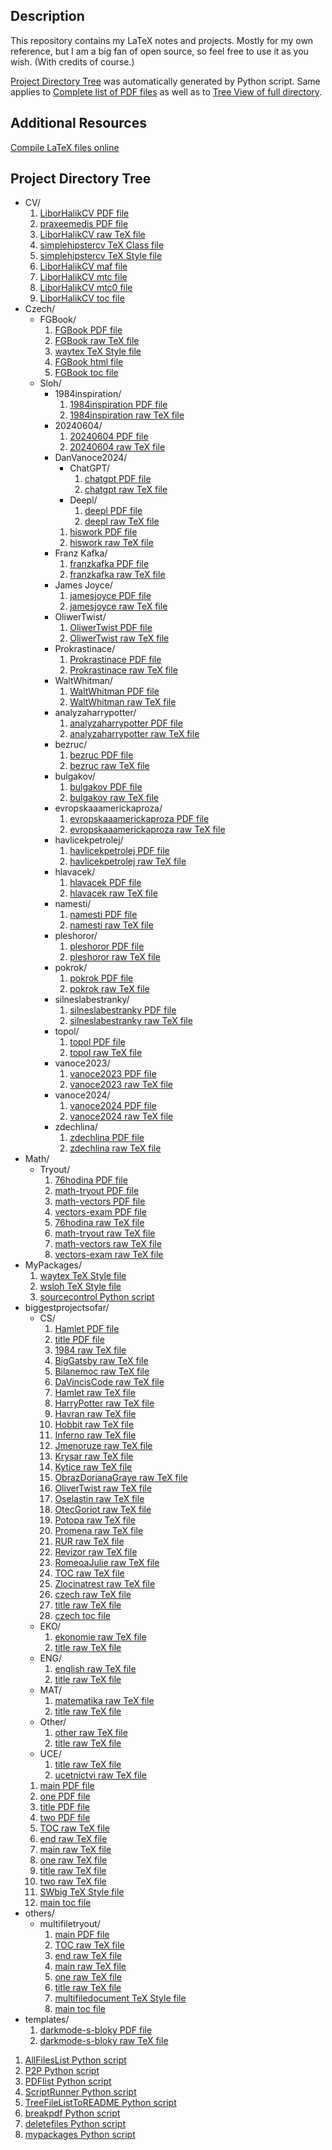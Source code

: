 ## Description

This repository contains my LaTeX notes and projects. Mostly for my own reference, but I am a big fan of open source, so feel free to use it as you wish. (With credits of course.)

[Project Directory Tree](##project-directory-tree) was automatically generated by Python script. Same applies to <a href="https://github.com/ScamanderWayne/WayneTeX/blob/main/pdf_list.txt">Complete list of PDF files</a> as well as to <a href="https://github.com/ScamanderWayne/WayneTeX/blob/main/file_tree.txt">Tree View of full directory</a>.

## Additional Resources

<a href="https://latex.net/texlive/">Compile LaTeX files online</a>

## Project Directory Tree

- CV/
   1. <a href="https://github.com/ScamanderWayne/WayneTeX/blob/main/CV/LiborHalikCV.pdf">LiborHalikCV PDF file</a>
   2. <a href="https://github.com/ScamanderWayne/WayneTeX/blob/main/CV/praxeemedis.pdf">praxeemedis PDF file</a>
   3. <a href="https://github.com/ScamanderWayne/WayneTeX/blob/main/CV/LiborHalikCV.tex">LiborHalikCV raw TeX file</a>
   4. <a href="https://github.com/ScamanderWayne/WayneTeX/blob/main/CV/simplehipstercv.cls">simplehipstercv TeX Class file</a>
   5. <a href="https://github.com/ScamanderWayne/WayneTeX/blob/main/CV/simplehipstercv.sty">simplehipstercv TeX Style file</a>
   6. <a href="https://github.com/ScamanderWayne/WayneTeX/blob/main/CV/LiborHalikCV.maf">LiborHalikCV maf file</a>
   7. <a href="https://github.com/ScamanderWayne/WayneTeX/blob/main/CV/LiborHalikCV.mtc">LiborHalikCV mtc file</a>
   8. <a href="https://github.com/ScamanderWayne/WayneTeX/blob/main/CV/LiborHalikCV.mtc0">LiborHalikCV mtc0 file</a>
   9. <a href="https://github.com/ScamanderWayne/WayneTeX/blob/main/CV/LiborHalikCV.toc">LiborHalikCV toc file</a>
- Czech/
  - FGBook/
     1. <a href="https://github.com/ScamanderWayne/WayneTeX/blob/main/Czech/FGBook/FGBook.pdf">FGBook PDF file</a>
     2. <a href="https://github.com/ScamanderWayne/WayneTeX/blob/main/Czech/FGBook/FGBook.tex">FGBook raw TeX file</a>
     3. <a href="https://github.com/ScamanderWayne/WayneTeX/blob/main/Czech/FGBook/waytex.sty">waytex TeX Style file</a>
     4. <a href="https://github.com/ScamanderWayne/WayneTeX/blob/main/Czech/FGBook/FGBook.html">FGBook html file</a>
     5. <a href="https://github.com/ScamanderWayne/WayneTeX/blob/main/Czech/FGBook/FGBook.toc">FGBook toc file</a>
  - Sloh/
    - 1984inspiration/
       1. <a href="https://github.com/ScamanderWayne/WayneTeX/blob/main/Czech/Sloh/1984inspiration/1984inspiration.pdf">1984inspiration PDF file</a>
       2. <a href="https://github.com/ScamanderWayne/WayneTeX/blob/main/Czech/Sloh/1984inspiration/1984inspiration.tex">1984inspiration raw TeX file</a>
    - 20240604/
       1. <a href="https://github.com/ScamanderWayne/WayneTeX/blob/main/Czech/Sloh/20240604/20240604.pdf">20240604 PDF file</a>
       2. <a href="https://github.com/ScamanderWayne/WayneTeX/blob/main/Czech/Sloh/20240604/20240604.tex">20240604 raw TeX file</a>
    - DanVanoce2024/
      - ChatGPT/
         1. <a href="https://github.com/ScamanderWayne/WayneTeX/blob/main/Czech/Sloh/DanVanoce2024/ChatGPT/chatgpt.pdf">chatgpt PDF file</a>
         2. <a href="https://github.com/ScamanderWayne/WayneTeX/blob/main/Czech/Sloh/DanVanoce2024/ChatGPT/chatgpt.tex">chatgpt raw TeX file</a>
      - Deepl/
         1. <a href="https://github.com/ScamanderWayne/WayneTeX/blob/main/Czech/Sloh/DanVanoce2024/Deepl/deepl.pdf">deepl PDF file</a>
         2. <a href="https://github.com/ScamanderWayne/WayneTeX/blob/main/Czech/Sloh/DanVanoce2024/Deepl/deepl.tex">deepl raw TeX file</a>
       1. <a href="https://github.com/ScamanderWayne/WayneTeX/blob/main/Czech/Sloh/DanVanoce2024/hiswork.pdf">hiswork PDF file</a>
       2. <a href="https://github.com/ScamanderWayne/WayneTeX/blob/main/Czech/Sloh/DanVanoce2024/hiswork.tex">hiswork raw TeX file</a>
    - Franz Kafka/
       1. <a href="https://github.com/ScamanderWayne/WayneTeX/blob/main/Czech/Sloh/Franz Kafka/franzkafka.pdf">franzkafka PDF file</a>
       2. <a href="https://github.com/ScamanderWayne/WayneTeX/blob/main/Czech/Sloh/Franz Kafka/franzkafka.tex">franzkafka raw TeX file</a>
    - James Joyce/
       1. <a href="https://github.com/ScamanderWayne/WayneTeX/blob/main/Czech/Sloh/James Joyce/jamesjoyce.pdf">jamesjoyce PDF file</a>
       2. <a href="https://github.com/ScamanderWayne/WayneTeX/blob/main/Czech/Sloh/James Joyce/jamesjoyce.tex">jamesjoyce raw TeX file</a>
    - OliwerTwist/
       1. <a href="https://github.com/ScamanderWayne/WayneTeX/blob/main/Czech/Sloh/OliwerTwist/OliwerTwist.pdf">OliwerTwist PDF file</a>
       2. <a href="https://github.com/ScamanderWayne/WayneTeX/blob/main/Czech/Sloh/OliwerTwist/OliwerTwist.tex">OliwerTwist raw TeX file</a>
    - Prokrastinace/
       1. <a href="https://github.com/ScamanderWayne/WayneTeX/blob/main/Czech/Sloh/Prokrastinace/Prokrastinace.pdf">Prokrastinace PDF file</a>
       2. <a href="https://github.com/ScamanderWayne/WayneTeX/blob/main/Czech/Sloh/Prokrastinace/Prokrastinace.tex">Prokrastinace raw TeX file</a>
    - WaltWhitman/
       1. <a href="https://github.com/ScamanderWayne/WayneTeX/blob/main/Czech/Sloh/WaltWhitman/WaltWhitman.pdf">WaltWhitman PDF file</a>
       2. <a href="https://github.com/ScamanderWayne/WayneTeX/blob/main/Czech/Sloh/WaltWhitman/WaltWhitman.tex">WaltWhitman raw TeX file</a>
    - analyzaharrypotter/
       1. <a href="https://github.com/ScamanderWayne/WayneTeX/blob/main/Czech/Sloh/analyzaharrypotter/analyzaharrypotter.pdf">analyzaharrypotter PDF file</a>
       2. <a href="https://github.com/ScamanderWayne/WayneTeX/blob/main/Czech/Sloh/analyzaharrypotter/analyzaharrypotter.tex">analyzaharrypotter raw TeX file</a>
    - bezruc/
       1. <a href="https://github.com/ScamanderWayne/WayneTeX/blob/main/Czech/Sloh/bezruc/bezruc.pdf">bezruc PDF file</a>
       2. <a href="https://github.com/ScamanderWayne/WayneTeX/blob/main/Czech/Sloh/bezruc/bezruc.tex">bezruc raw TeX file</a>
    - bulgakov/
       1. <a href="https://github.com/ScamanderWayne/WayneTeX/blob/main/Czech/Sloh/bulgakov/bulgakov.pdf">bulgakov PDF file</a>
       2. <a href="https://github.com/ScamanderWayne/WayneTeX/blob/main/Czech/Sloh/bulgakov/bulgakov.tex">bulgakov raw TeX file</a>
    - evropskaaamerickaproza/
       1. <a href="https://github.com/ScamanderWayne/WayneTeX/blob/main/Czech/Sloh/evropskaaamerickaproza/evropskaaamerickaproza.pdf">evropskaaamerickaproza PDF file</a>
       2. <a href="https://github.com/ScamanderWayne/WayneTeX/blob/main/Czech/Sloh/evropskaaamerickaproza/evropskaaamerickaproza.tex">evropskaaamerickaproza raw TeX file</a>
    - havlicekpetrolej/
       1. <a href="https://github.com/ScamanderWayne/WayneTeX/blob/main/Czech/Sloh/havlicekpetrolej/havlicekpetrolej.pdf">havlicekpetrolej PDF file</a>
       2. <a href="https://github.com/ScamanderWayne/WayneTeX/blob/main/Czech/Sloh/havlicekpetrolej/havlicekpetrolej.tex">havlicekpetrolej raw TeX file</a>
    - hlavacek/
       1. <a href="https://github.com/ScamanderWayne/WayneTeX/blob/main/Czech/Sloh/hlavacek/hlavacek.pdf">hlavacek PDF file</a>
       2. <a href="https://github.com/ScamanderWayne/WayneTeX/blob/main/Czech/Sloh/hlavacek/hlavacek.tex">hlavacek raw TeX file</a>
    - namesti/
       1. <a href="https://github.com/ScamanderWayne/WayneTeX/blob/main/Czech/Sloh/namesti/namesti.pdf">namesti PDF file</a>
       2. <a href="https://github.com/ScamanderWayne/WayneTeX/blob/main/Czech/Sloh/namesti/namesti.tex">namesti raw TeX file</a>
    - pleshoror/
       1. <a href="https://github.com/ScamanderWayne/WayneTeX/blob/main/Czech/Sloh/pleshoror/pleshoror.pdf">pleshoror PDF file</a>
       2. <a href="https://github.com/ScamanderWayne/WayneTeX/blob/main/Czech/Sloh/pleshoror/pleshoror.tex">pleshoror raw TeX file</a>
    - pokrok/
       1. <a href="https://github.com/ScamanderWayne/WayneTeX/blob/main/Czech/Sloh/pokrok/pokrok.pdf">pokrok PDF file</a>
       2. <a href="https://github.com/ScamanderWayne/WayneTeX/blob/main/Czech/Sloh/pokrok/pokrok.tex">pokrok raw TeX file</a>
    - silneslabestranky/
       1. <a href="https://github.com/ScamanderWayne/WayneTeX/blob/main/Czech/Sloh/silneslabestranky/silneslabestranky.pdf">silneslabestranky PDF file</a>
       2. <a href="https://github.com/ScamanderWayne/WayneTeX/blob/main/Czech/Sloh/silneslabestranky/silneslabestranky.tex">silneslabestranky raw TeX file</a>
    - topol/
       1. <a href="https://github.com/ScamanderWayne/WayneTeX/blob/main/Czech/Sloh/topol/topol.pdf">topol PDF file</a>
       2. <a href="https://github.com/ScamanderWayne/WayneTeX/blob/main/Czech/Sloh/topol/topol.tex">topol raw TeX file</a>
    - vanoce2023/
       1. <a href="https://github.com/ScamanderWayne/WayneTeX/blob/main/Czech/Sloh/vanoce2023/vanoce2023.pdf">vanoce2023 PDF file</a>
       2. <a href="https://github.com/ScamanderWayne/WayneTeX/blob/main/Czech/Sloh/vanoce2023/vanoce2023.tex">vanoce2023 raw TeX file</a>
    - vanoce2024/
       1. <a href="https://github.com/ScamanderWayne/WayneTeX/blob/main/Czech/Sloh/vanoce2024/vanoce2024.pdf">vanoce2024 PDF file</a>
       2. <a href="https://github.com/ScamanderWayne/WayneTeX/blob/main/Czech/Sloh/vanoce2024/vanoce2024.tex">vanoce2024 raw TeX file</a>
    - zdechlina/
       1. <a href="https://github.com/ScamanderWayne/WayneTeX/blob/main/Czech/Sloh/zdechlina/zdechlina.pdf">zdechlina PDF file</a>
       2. <a href="https://github.com/ScamanderWayne/WayneTeX/blob/main/Czech/Sloh/zdechlina/zdechlina.tex">zdechlina raw TeX file</a>
- Math/
  - Tryout/
     1. <a href="https://github.com/ScamanderWayne/WayneTeX/blob/main/Math/Tryout/76hodina.pdf">76hodina PDF file</a>
     2. <a href="https://github.com/ScamanderWayne/WayneTeX/blob/main/Math/Tryout/math-tryout.pdf">math-tryout PDF file</a>
     3. <a href="https://github.com/ScamanderWayne/WayneTeX/blob/main/Math/Tryout/math-vectors.pdf">math-vectors PDF file</a>
     4. <a href="https://github.com/ScamanderWayne/WayneTeX/blob/main/Math/Tryout/vectors-exam.pdf">vectors-exam PDF file</a>
     5. <a href="https://github.com/ScamanderWayne/WayneTeX/blob/main/Math/Tryout/76hodina.tex">76hodina raw TeX file</a>
     6. <a href="https://github.com/ScamanderWayne/WayneTeX/blob/main/Math/Tryout/math-tryout.tex">math-tryout raw TeX file</a>
     7. <a href="https://github.com/ScamanderWayne/WayneTeX/blob/main/Math/Tryout/math-vectors.tex">math-vectors raw TeX file</a>
     8. <a href="https://github.com/ScamanderWayne/WayneTeX/blob/main/Math/Tryout/vectors-exam.tex">vectors-exam raw TeX file</a>
- MyPackages/
   1. <a href="https://github.com/ScamanderWayne/WayneTeX/blob/main/MyPackages/waytex.sty">waytex TeX Style file</a>
   2. <a href="https://github.com/ScamanderWayne/WayneTeX/blob/main/MyPackages/wsloh.sty">wsloh TeX Style file</a>
   3. <a href="https://github.com/ScamanderWayne/WayneTeX/blob/main/MyPackages/sourcecontrol.py">sourcecontrol Python script</a>
- biggestprojectsofar/
  - CS/
     1. <a href="https://github.com/ScamanderWayne/WayneTeX/blob/main/biggestprojectsofar/CS/Hamlet.pdf">Hamlet PDF file</a>
     2. <a href="https://github.com/ScamanderWayne/WayneTeX/blob/main/biggestprojectsofar/CS/title.pdf">title PDF file</a>
     3. <a href="https://github.com/ScamanderWayne/WayneTeX/blob/main/biggestprojectsofar/CS/1984.tex">1984 raw TeX file</a>
     4. <a href="https://github.com/ScamanderWayne/WayneTeX/blob/main/biggestprojectsofar/CS/BigGatsby.tex">BigGatsby raw TeX file</a>
     5. <a href="https://github.com/ScamanderWayne/WayneTeX/blob/main/biggestprojectsofar/CS/Bilanemoc.tex">Bilanemoc raw TeX file</a>
     6. <a href="https://github.com/ScamanderWayne/WayneTeX/blob/main/biggestprojectsofar/CS/DaVincisCode.tex">DaVincisCode raw TeX file</a>
     7. <a href="https://github.com/ScamanderWayne/WayneTeX/blob/main/biggestprojectsofar/CS/Hamlet.tex">Hamlet raw TeX file</a>
     8. <a href="https://github.com/ScamanderWayne/WayneTeX/blob/main/biggestprojectsofar/CS/HarryPotter.tex">HarryPotter raw TeX file</a>
     9. <a href="https://github.com/ScamanderWayne/WayneTeX/blob/main/biggestprojectsofar/CS/Havran.tex">Havran raw TeX file</a>
     10. <a href="https://github.com/ScamanderWayne/WayneTeX/blob/main/biggestprojectsofar/CS/Hobbit.tex">Hobbit raw TeX file</a>
     11. <a href="https://github.com/ScamanderWayne/WayneTeX/blob/main/biggestprojectsofar/CS/Inferno.tex">Inferno raw TeX file</a>
     12. <a href="https://github.com/ScamanderWayne/WayneTeX/blob/main/biggestprojectsofar/CS/Jmenoruze.tex">Jmenoruze raw TeX file</a>
     13. <a href="https://github.com/ScamanderWayne/WayneTeX/blob/main/biggestprojectsofar/CS/Krysar.tex">Krysar raw TeX file</a>
     14. <a href="https://github.com/ScamanderWayne/WayneTeX/blob/main/biggestprojectsofar/CS/Kytice.tex">Kytice raw TeX file</a>
     15. <a href="https://github.com/ScamanderWayne/WayneTeX/blob/main/biggestprojectsofar/CS/ObrazDorianaGraye.tex">ObrazDorianaGraye raw TeX file</a>
     16. <a href="https://github.com/ScamanderWayne/WayneTeX/blob/main/biggestprojectsofar/CS/OliverTwist.tex">OliverTwist raw TeX file</a>
     17. <a href="https://github.com/ScamanderWayne/WayneTeX/blob/main/biggestprojectsofar/CS/Oselastin.tex">Oselastin raw TeX file</a>
     18. <a href="https://github.com/ScamanderWayne/WayneTeX/blob/main/biggestprojectsofar/CS/OtecGoriot.tex">OtecGoriot raw TeX file</a>
     19. <a href="https://github.com/ScamanderWayne/WayneTeX/blob/main/biggestprojectsofar/CS/Potopa.tex">Potopa raw TeX file</a>
     20. <a href="https://github.com/ScamanderWayne/WayneTeX/blob/main/biggestprojectsofar/CS/Promena.tex">Promena raw TeX file</a>
     21. <a href="https://github.com/ScamanderWayne/WayneTeX/blob/main/biggestprojectsofar/CS/RUR.tex">RUR raw TeX file</a>
     22. <a href="https://github.com/ScamanderWayne/WayneTeX/blob/main/biggestprojectsofar/CS/Revizor.tex">Revizor raw TeX file</a>
     23. <a href="https://github.com/ScamanderWayne/WayneTeX/blob/main/biggestprojectsofar/CS/RomeoaJulie.tex">RomeoaJulie raw TeX file</a>
     24. <a href="https://github.com/ScamanderWayne/WayneTeX/blob/main/biggestprojectsofar/CS/TOC.tex">TOC raw TeX file</a>
     25. <a href="https://github.com/ScamanderWayne/WayneTeX/blob/main/biggestprojectsofar/CS/Zlocinatrest.tex">Zlocinatrest raw TeX file</a>
     26. <a href="https://github.com/ScamanderWayne/WayneTeX/blob/main/biggestprojectsofar/CS/czech.tex">czech raw TeX file</a>
     27. <a href="https://github.com/ScamanderWayne/WayneTeX/blob/main/biggestprojectsofar/CS/title.tex">title raw TeX file</a>
     28. <a href="https://github.com/ScamanderWayne/WayneTeX/blob/main/biggestprojectsofar/CS/czech.toc">czech toc file</a>
  - EKO/
     1. <a href="https://github.com/ScamanderWayne/WayneTeX/blob/main/biggestprojectsofar/EKO/ekonomie.tex">ekonomie raw TeX file</a>
     2. <a href="https://github.com/ScamanderWayne/WayneTeX/blob/main/biggestprojectsofar/EKO/title.tex">title raw TeX file</a>
  - ENG/
     1. <a href="https://github.com/ScamanderWayne/WayneTeX/blob/main/biggestprojectsofar/ENG/english.tex">english raw TeX file</a>
     2. <a href="https://github.com/ScamanderWayne/WayneTeX/blob/main/biggestprojectsofar/ENG/title.tex">title raw TeX file</a>
  - MAT/
     1. <a href="https://github.com/ScamanderWayne/WayneTeX/blob/main/biggestprojectsofar/MAT/matematika.tex">matematika raw TeX file</a>
     2. <a href="https://github.com/ScamanderWayne/WayneTeX/blob/main/biggestprojectsofar/MAT/title.tex">title raw TeX file</a>
  - Other/
     1. <a href="https://github.com/ScamanderWayne/WayneTeX/blob/main/biggestprojectsofar/Other/other.tex">other raw TeX file</a>
     2. <a href="https://github.com/ScamanderWayne/WayneTeX/blob/main/biggestprojectsofar/Other/title.tex">title raw TeX file</a>
  - UCE/
     1. <a href="https://github.com/ScamanderWayne/WayneTeX/blob/main/biggestprojectsofar/UCE/title.tex">title raw TeX file</a>
     2. <a href="https://github.com/ScamanderWayne/WayneTeX/blob/main/biggestprojectsofar/UCE/ucetnictvi.tex">ucetnictvi raw TeX file</a>
   1. <a href="https://github.com/ScamanderWayne/WayneTeX/blob/main/biggestprojectsofar/main.pdf">main PDF file</a>
   2. <a href="https://github.com/ScamanderWayne/WayneTeX/blob/main/biggestprojectsofar/one.pdf">one PDF file</a>
   3. <a href="https://github.com/ScamanderWayne/WayneTeX/blob/main/biggestprojectsofar/title.pdf">title PDF file</a>
   4. <a href="https://github.com/ScamanderWayne/WayneTeX/blob/main/biggestprojectsofar/two.pdf">two PDF file</a>
   5. <a href="https://github.com/ScamanderWayne/WayneTeX/blob/main/biggestprojectsofar/TOC.tex">TOC raw TeX file</a>
   6. <a href="https://github.com/ScamanderWayne/WayneTeX/blob/main/biggestprojectsofar/end.tex">end raw TeX file</a>
   7. <a href="https://github.com/ScamanderWayne/WayneTeX/blob/main/biggestprojectsofar/main.tex">main raw TeX file</a>
   8. <a href="https://github.com/ScamanderWayne/WayneTeX/blob/main/biggestprojectsofar/one.tex">one raw TeX file</a>
   9. <a href="https://github.com/ScamanderWayne/WayneTeX/blob/main/biggestprojectsofar/title.tex">title raw TeX file</a>
   10. <a href="https://github.com/ScamanderWayne/WayneTeX/blob/main/biggestprojectsofar/two.tex">two raw TeX file</a>
   11. <a href="https://github.com/ScamanderWayne/WayneTeX/blob/main/biggestprojectsofar/SWbig.sty">SWbig TeX Style file</a>
   12. <a href="https://github.com/ScamanderWayne/WayneTeX/blob/main/biggestprojectsofar/main.toc">main toc file</a>
- others/
  - multifiletryout/
     1. <a href="https://github.com/ScamanderWayne/WayneTeX/blob/main/others/multifiletryout/main.pdf">main PDF file</a>
     2. <a href="https://github.com/ScamanderWayne/WayneTeX/blob/main/others/multifiletryout/TOC.tex">TOC raw TeX file</a>
     3. <a href="https://github.com/ScamanderWayne/WayneTeX/blob/main/others/multifiletryout/end.tex">end raw TeX file</a>
     4. <a href="https://github.com/ScamanderWayne/WayneTeX/blob/main/others/multifiletryout/main.tex">main raw TeX file</a>
     5. <a href="https://github.com/ScamanderWayne/WayneTeX/blob/main/others/multifiletryout/one.tex">one raw TeX file</a>
     6. <a href="https://github.com/ScamanderWayne/WayneTeX/blob/main/others/multifiletryout/title.tex">title raw TeX file</a>
     7. <a href="https://github.com/ScamanderWayne/WayneTeX/blob/main/others/multifiletryout/multifiledocument.sty">multifiledocument TeX Style file</a>
     8. <a href="https://github.com/ScamanderWayne/WayneTeX/blob/main/others/multifiletryout/main.toc">main toc file</a>
- templates/
   1. <a href="https://github.com/ScamanderWayne/WayneTeX/blob/main/templates/darkmode-s-bloky.pdf">darkmode-s-bloky PDF file</a>
   2. <a href="https://github.com/ScamanderWayne/WayneTeX/blob/main/templates/darkmode-s-bloky.tex">darkmode-s-bloky raw TeX file</a>
 1. <a href="https://github.com/ScamanderWayne/WayneTeX/blob/main/AllFilesList.py">AllFilesList Python script</a>
 2. <a href="https://github.com/ScamanderWayne/WayneTeX/blob/main/P2P.py">P2P Python script</a>
 3. <a href="https://github.com/ScamanderWayne/WayneTeX/blob/main/PDFlist.py">PDFlist Python script</a>
 4. <a href="https://github.com/ScamanderWayne/WayneTeX/blob/main/ScriptRunner.py">ScriptRunner Python script</a>
 5. <a href="https://github.com/ScamanderWayne/WayneTeX/blob/main/TreeFileListToREADME.py">TreeFileListToREADME Python script</a>
 6. <a href="https://github.com/ScamanderWayne/WayneTeX/blob/main/breakpdf.py">breakpdf Python script</a>
 7. <a href="https://github.com/ScamanderWayne/WayneTeX/blob/main/deletefiles.py">deletefiles Python script</a>
 8. <a href="https://github.com/ScamanderWayne/WayneTeX/blob/main/mypackages.py">mypackages Python script</a>
